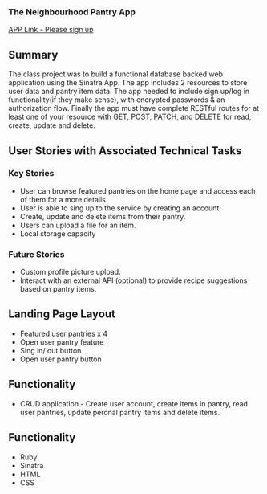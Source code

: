 ### The Neighbourhood Pantry App

[APP Link - Please sign up](https://guarded-journey-01402.herokuapp.com/)

## Summary 

The class project was to build a functional database backed web application using the Sinatra App. The app includes 2 resources to store user data and pantry item data. The app needed to include sign up/log in functionality(if they make sense), with encrypted passwords & an authorization flow. Finally the app must have complete RESTful routes for at least one of your resource with GET, POST, PATCH, and DELETE for read, create, update and delete. 

## User Stories with Associated Technical Tasks

### Key Stories

* User can browse featured pantries on the home page and access each of them for a more details. 
* User is able to sing up to the service by creating an account. 
* Create, update and delete items from their pantry. 
* Users can upload a file for an item. 
* Local storage capacity 


### Future Stories 

* Custom profile picture upload. 
* Interact with an external API (optional) to provide recipe suggestions based on pantry items. 


## Landing Page Layout 

* Featured user pantries x 4
* Open user pantry feature 
* Sing in/ out button 
* Open user pantry button

## Functionality 

* CRUD application - Create user account, create items in pantry, read user pantries, update peronal pantry items and delete items. 

## Functionality 

* Ruby 
* Sinatra 
* HTML
* CSS

